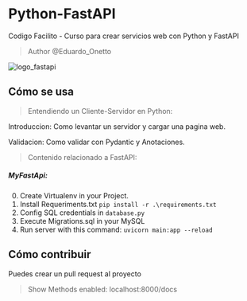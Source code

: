 # Python-FastAPI
Codigo Facilito - Curso para crear servicios web con Python y FastAPI

> Author @Eduardo_Onetto

<img src="https://cosasdedevs.com/media/sections/images/fastapi.png" alt="logo_fastapi" title="Logo FastAPI">


## Cómo se usa    
>Entendiendo un Cliente-Servidor en Python:

Introduccion: Como levantar un servidor y cargar una pagina web.

Validacion: Como validar con Pydantic y Anotaciones.

>Contenido relacionado a FastAPI:
##### MyFastApi:
0. Create Virtualenv in your Project.
1. Install Requeriments.txt `pip install -r .\requirements.txt`
2. Config SQL credentials in `database.py`
2. Execute Migrations.sql in your MySQL
3. Run server with this command: `uvicorn main:app --reload`

## Cómo contribuir
Puedes crear un pull request al proyecto

>Show Methods enabled: localhost:8000/docs
